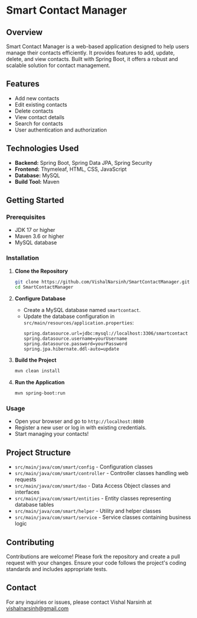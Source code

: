 # Smart Contact Manager

## Overview

Smart Contact Manager is a web-based application designed to help users manage their contacts efficiently. It provides features to add, update, delete, and view contacts. Built with Spring Boot, it offers a robust and scalable solution for contact management.

## Features

- Add new contacts
- Edit existing contacts
- Delete contacts
- View contact details
- Search for contacts
- User authentication and authorization

## Technologies Used

- **Backend:** Spring Boot, Spring Data JPA, Spring Security
- **Frontend:** Thymeleaf, HTML, CSS, JavaScript
- **Database:** MySQL
- **Build Tool:** Maven

## Getting Started

### Prerequisites

- JDK 17 or higher
- Maven 3.6 or higher
- MySQL database

### Installation

1. **Clone the Repository**

   ```sh
   git clone https://github.com/VishalNarsinh/SmartContactManager.git
   cd SmartContactManager
   ```

2. **Configure Database**

   - Create a MySQL database named `smartcontact`.
   - Update the database configuration in `src/main/resources/application.properties`:
     ```properties
     spring.datasource.url=jdbc:mysql://localhost:3306/smartcontact
     spring.datasource.username=yourUsername
     spring.datasource.password=yourPassword
     spring.jpa.hibernate.ddl-auto=update
     ```

3. **Build the Project**

   ```sh
   mvn clean install
   ```

4. **Run the Application**
   ```sh
   mvn spring-boot:run
   ```

### Usage

- Open your browser and go to `http://localhost:8080`
- Register a new user or log in with existing credentials.
- Start managing your contacts!

## Project Structure

- `src/main/java/com/smart/config` - Configuration classes
- `src/main/java/com/smart/controller` - Controller classes handling web requests
- `src/main/java/com/smart/dao` - Data Access Object classes and interfaces
- `src/main/java/com/smart/entities` - Entity classes representing database tables
- `src/main/java/com/smart/helper` - Utility and helper classes
- `src/main/java/com/smart/service` - Service classes containing business logic

## Contributing

Contributions are welcome! Please fork the repository and create a pull request with your changes. Ensure your code follows the project's coding standards and includes appropriate tests.

## Contact

For any inquiries or issues, please contact Vishal Narsinh at vishalnarsinh@gmail.com
